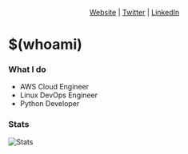 <p align=center valign=center>
<a href='https://www.freyrsvin.nl/'>Website</a> | 
<a href='https://www.freyrsvin.nl/'>Twitter</a> |
<a href='https://www.linkedin.com/florianb053/'>LinkedIn</a>
</p>


# $(whoami)

### What I do
- AWS Cloud Engineer
- Linux DevOps Engineer
- Python Developer

### Stats

![Stats](https://github-readme-stats.vercel.app/api?username=waples&show_icons=true&theme=bear&border_radius=8&include_all_commits=true)
